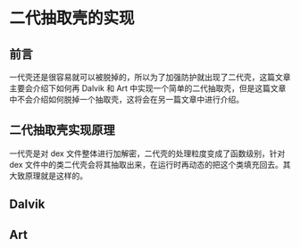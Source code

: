 # 二代抽取壳的实现

## 前言

一代壳还是很容易就可以被脱掉的，所以为了加强防护就出现了二代壳，这篇文章主要会介绍下如何再 Dalvik 和 Art 中实现一个简单的二代抽取壳，但是这篇文章中不会介绍如何脱掉一个抽取壳，这将会在另一篇文章中进行介绍。

## 二代抽取壳实现原理

一代壳是对 dex 文件整体进行加解密，二代壳的处理粒度变成了函数级别，针对 dex 文件中的类二代壳会将其抽取出来，在运行时再动态的把这个类填充回去。其大致原理就是这样的。

## Dalvik



## Art